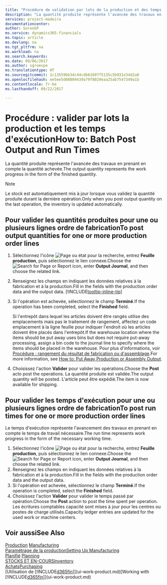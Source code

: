 ```yaml
---
title: "Procédure de validation par lots de la production et des temps d'exécution | Microsoft Docs"
description: "La quantité produite représente l'avancée des travaux en prenant en compte la quantité achevée."
services: project-madeira
documentationcenter: 
author: SorenGP
ms.service: dynamics365-financials
ms.topic: article
ms.devlang: na
ms.tgt_pltfrm: na
ms.workload: na
ms.search.keywords: 
ms.date: 09/06/2017
ms.author: sgroespe
ms.translationtype: HT
ms.sourcegitcommit: 2c13559bb3dc44cdb61697f5135c5b931e34d2a8
ms.openlocfilehash: ee5ee5d08804439a79f8029eaa25ab7547349a1b
ms.contentlocale: fr-be
ms.lasthandoff: 09/22/2017

---
```

# <a name="how-to-batch-post-output-and-run-times"></a><span data-ttu-id="aa907-103">Procédure : valider par lots la production et les temps d'exécution</span><span class="sxs-lookup"><span data-stu-id="aa907-103">How to: Batch Post Output and Run Times</span></span>
<span data-ttu-id="aa907-104">La quantité produite représente l'avancée des travaux en prenant en compte la quantité achevée.</span><span class="sxs-lookup"><span data-stu-id="aa907-104">The output quantity represents the work progress in the form of the finished quantity.</span></span>  

> [!NOTE]
> <span data-ttu-id="aa907-105">Le stock est automatiquement mis à jour lorsque vous validez la quantité produite durant la dernière opération.</span><span class="sxs-lookup"><span data-stu-id="aa907-105">Only when you post output quantity on the last operation, the inventory is updated automatically.</span></span>  

## <a name="to-post-output-quantities-for-one-or-more-production-order-lines"></a><span data-ttu-id="aa907-106">Pour valider les quantités produites pour une ou plusieurs lignes ordre de fabrication</span><span class="sxs-lookup"><span data-stu-id="aa907-106">To post output quantities for one or more production order lines</span></span>
1. <span data-ttu-id="aa907-107">Sélectionnez l'icône ![Page ou état pour la recherche](media/ui-search/search_small.png "Page ou état pour la recherche"), entrez **Feuille production**, puis sélectionnez le lien connexe.</span><span class="sxs-lookup"><span data-stu-id="aa907-107">Choose the ![Search for Page or Report](media/ui-search/search_small.png "Search for Page or Report icon") icon, enter **Output Journal**, and then choose the related link.</span></span>  
2. <span data-ttu-id="aa907-108">Renseignez les champs en indiquant les données relatives à la fabrication et à la production.</span><span class="sxs-lookup"><span data-stu-id="aa907-108">Fill in the fields with the production order data and the output data.</span></span> [!INCLUDE[tooltip-inline-tip](includes/tooltip-inline-tip_md.md)]
3. <span data-ttu-id="aa907-109">Si l'opération est achevée, sélectionnez le champ **Terminé**.</span><span class="sxs-lookup"><span data-stu-id="aa907-109">If the operation has been completed, select the **Finished** field.</span></span>  

    <span data-ttu-id="aa907-110">Si l'entrepôt dans lequel les articles doivent être rangés utilise des emplacements mais pas le traitement de rangement,  affectez un code emplacement à la ligne feuille pour indiquer l'endroit où les articles doivent être placés dans l'entrepôt.</span><span class="sxs-lookup"><span data-stu-id="aa907-110">If the warehouse location where the items should be put away uses bins but does not require put-away processing,  assign a bin code to the journal line to specify where the items should be placed in the warehouse.</span></span> <span data-ttu-id="aa907-111">Pour plus d'informations, voir [Procédure : rangement du résultat de fabrication ou d'assemblage](warehouse-how-to-put-away-production-output.md).</span><span class="sxs-lookup"><span data-stu-id="aa907-111">For more information, see [How to: Put Away Production or Assembly Output](warehouse-how-to-put-away-production-output.md).</span></span>  

4. <span data-ttu-id="aa907-112">Choisissez l'action **Valider** pour valider les opérations.</span><span class="sxs-lookup"><span data-stu-id="aa907-112">Choose the **Post** acto post the operations.</span></span> <span data-ttu-id="aa907-113">La quantité produite est validée.</span><span class="sxs-lookup"><span data-stu-id="aa907-113">The output quantity will be posted.</span></span> <span data-ttu-id="aa907-114">L'article peut être expédié.</span><span class="sxs-lookup"><span data-stu-id="aa907-114">The item is now available for shipping.</span></span>  

## <a name="to-post-run-times-for-one-or-more-production-order-lines"></a><span data-ttu-id="aa907-115">Pour valider les temps d'exécution pour une ou plusieurs lignes ordre de fabrication</span><span class="sxs-lookup"><span data-stu-id="aa907-115">To post run times for one or more production order lines</span></span>
<span data-ttu-id="aa907-116">Le temps d'exécution représente l'avancement des travaux en prenant en compte le temps de travail nécessaire.</span><span class="sxs-lookup"><span data-stu-id="aa907-116">The run time represents work progress in the form of the necessary working time.</span></span>    

1.  <span data-ttu-id="aa907-117">Sélectionnez l'icône ![Page ou état pour la recherche](media/ui-search/search_small.png "Page ou état pour la recherche"), entrez **Feuille production**, puis sélectionnez le lien connexe.</span><span class="sxs-lookup"><span data-stu-id="aa907-117">Choose the ![Search for Page or Report](media/ui-search/search_small.png "Search for Page or Report icon") icon, enter **Output Journal**, and then choose the related link.</span></span>  
2. <span data-ttu-id="aa907-118">Renseignez les champs en indiquant les données relatives à la fabrication et à la production.</span><span class="sxs-lookup"><span data-stu-id="aa907-118">Fill in the fields with the production order data and the output data.</span></span>  
3.  <span data-ttu-id="aa907-119">Si l'opération est achevée, sélectionnez le champ **Terminé**.</span><span class="sxs-lookup"><span data-stu-id="aa907-119">If the operation is completed, select the **Finished** field.</span></span>  
4. <span data-ttu-id="aa907-120">Choisissez l'action **Valider** pour valider le temps passé par opération.</span><span class="sxs-lookup"><span data-stu-id="aa907-120">Choose the **Post** action to post the time spent per operation.</span></span> <span data-ttu-id="aa907-121">Les écritures comptables capacité sont mises à jour pour les centres ou postes de charge utilisés.</span><span class="sxs-lookup"><span data-stu-id="aa907-121">Capacity ledger entries are updated for the used work or machine centers.</span></span>

## <a name="see-also"></a><span data-ttu-id="aa907-122">Voir aussi</span><span class="sxs-lookup"><span data-stu-id="aa907-122">See Also</span></span>  
<span data-ttu-id="aa907-123">[Production](production-manage-manufacturing.md)  </span><span class="sxs-lookup"><span data-stu-id="aa907-123">[Manufacturing](production-manage-manufacturing.md)  </span></span>  
[<span data-ttu-id="aa907-124">Paramétrage de la production</span><span class="sxs-lookup"><span data-stu-id="aa907-124">Setting Up Manufacturing</span></span>](production-configure-production-processes.md)  
<span data-ttu-id="aa907-125">[Planifié](production-planning.md)    </span><span class="sxs-lookup"><span data-stu-id="aa907-125">[Planning](production-planning.md)    </span></span>  
[<span data-ttu-id="aa907-126">STOCKS ET EN-COURS</span><span class="sxs-lookup"><span data-stu-id="aa907-126">Inventory</span></span>](inventory-manage-inventory.md)  
[<span data-ttu-id="aa907-127">Achats</span><span class="sxs-lookup"><span data-stu-id="aa907-127">Purchasing</span></span>](purchasing-manage-purchasing.md)  
<span data-ttu-id="aa907-128">[Utilisation de [!INCLUDE[d365fin](includes/d365fin_md.md)]](ui-work-product.md)</span><span class="sxs-lookup"><span data-stu-id="aa907-128">[Working with [!INCLUDE[d365fin](includes/d365fin_md.md)]](ui-work-product.md)</span></span>

